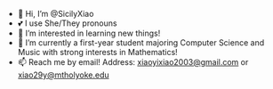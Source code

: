 - 👋 Hi, I’m @SicilyXiao
- 💕 I use She/They pronouns
- 👀 I’m interested in learning new things!
- 🌱 I’m currently a first-year student majoring Computer Science and Music with strong interests in Mathematics!
- 📫 Reach me by email! Address: xiaoyixiao2003@gmail.com or xiao29y@mtholyoke.edu

<!---
SicilyXiao/SicilyXiao is a ✨ special ✨ repository because its `README.md` (this file) appears on your GitHub profile.
You can click the Preview link to take a look at your changes.
--->
